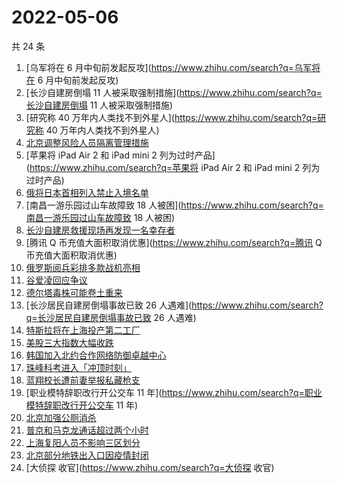 # 2022-05-06

共 24 条

<!-- BEGIN ZHIHUSEARCH -->
<!-- 最后更新时间 Fri May 06 2022 12:14:00 GMT+0800 (China Standard Time) -->
1. [乌军将在 6 月中旬前发起反攻](https://www.zhihu.com/search?q=乌军将在 6 月中旬前发起反攻)
1. [长沙自建房倒塌 11 人被采取强制措施](https://www.zhihu.com/search?q=长沙自建房倒塌 11 人被采取强制措施)
1. [研究称 40 万年内人类找不到外星人](https://www.zhihu.com/search?q=研究称 40 万年内人类找不到外星人)
1. [北京调整风险人员隔离管理措施](https://www.zhihu.com/search?q=北京调整风险人员隔离管理措施)
1. [苹果将 iPad Air 2 和 iPad mini 2 列为过时产品](https://www.zhihu.com/search?q=苹果将 iPad Air 2 和 iPad mini 2 列为过时产品)
1. [俄将日本首相列入禁止入境名单](https://www.zhihu.com/search?q=俄将日本首相列入禁止入境名单)
1. [南昌一游乐园过山车故障致 18 人被困](https://www.zhihu.com/search?q=南昌一游乐园过山车故障致 18 人被困)
1. [长沙自建房救援现场再发现一名幸存者](https://www.zhihu.com/search?q=长沙自建房救援现场再发现一名幸存者)
1. [腾讯 Q 币充值大面积取消优惠](https://www.zhihu.com/search?q=腾讯 Q 币充值大面积取消优惠)
1. [俄罗斯阅兵彩排多款战机亮相](https://www.zhihu.com/search?q=俄罗斯阅兵彩排多款战机亮相)
1. [谷爱凌回应争议](https://www.zhihu.com/search?q=谷爱凌回应争议)
1. [德尔塔毒株可能卷土重来](https://www.zhihu.com/search?q=德尔塔毒株可能卷土重来)
1. [长沙居民自建房倒塌事故已致 26 人遇难](https://www.zhihu.com/search?q=长沙居民自建房倒塌事故已致 26 人遇难)
1. [特斯拉将在上海投产第二工厂](https://www.zhihu.com/search?q=特斯拉将在上海投产第二工厂)
1. [美股三大指数大幅收跌](https://www.zhihu.com/search?q=美股三大指数大幅收跌)
1. [韩国加入北约合作网络防御卓越中心](https://www.zhihu.com/search?q=韩国加入北约合作网络防御卓越中心)
1. [珠峰科考进入「冲顶时刻」](https://www.zhihu.com/search?q=珠峰科考进入「冲顶时刻」)
1. [蓝翔校长遭前妻举报私藏枪支](https://www.zhihu.com/search?q=蓝翔校长遭前妻举报私藏枪支)
1. [职业模特辞职改行开公交车 11 年](https://www.zhihu.com/search?q=职业模特辞职改行开公交车 11 年)
1. [北京加强公厕消杀](https://www.zhihu.com/search?q=北京加强公厕消杀)
1. [普京和马克龙通话超过两个小时](https://www.zhihu.com/search?q=普京和马克龙通话超过两个小时)
1. [上海复阳人员不影响三区划分](https://www.zhihu.com/search?q=上海复阳人员不影响三区划分)
1. [北京部分地铁出入口因疫情封闭](https://www.zhihu.com/search?q=北京部分地铁出入口因疫情封闭)
1. [大侦探 收官](https://www.zhihu.com/search?q=大侦探 收官)
<!-- END ZHIHUSEARCH -->
